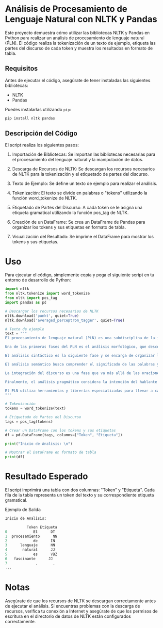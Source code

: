 # Análisis de Procesamiento de Lenguaje Natural con NLTK y Pandas

Este proyecto demuestra cómo utilizar las bibliotecas NLTK y Pandas en Python para realizar un análisis de procesamiento de lenguaje natural (PLN). El código realiza la tokenización de un texto de ejemplo, etiqueta las partes del discurso de cada token y muestra los resultados en formato de tabla.

## Requisitos

Antes de ejecutar el código, asegúrate de tener instaladas las siguientes bibliotecas:

- NLTK
- Pandas

Puedes instalarlas utilizando `pip`:

```bash
pip install nltk pandas
```
## Descripción del Código
El script realiza los siguientes pasos:

1. Importación de Bibliotecas:
Se importan las bibliotecas necesarias para el procesamiento del lenguaje natural y la manipulación de datos.

2. Descarga de Recursos de NLTK:
Se descargan los recursos necesarios de NLTK para la tokenización y el etiquetado de partes del discurso.

3. Texto de Ejemplo:
Se define un texto de ejemplo para realizar el análisis.

4. Tokenización:
El texto se divide en palabras o "tokens" utilizando la función word_tokenize de NLTK.

5. Etiquetado de Partes del Discurso:
A cada token se le asigna una etiqueta gramatical utilizando la función pos_tag de NLTK.

6. Creación de un DataFrame:
Se crea un DataFrame de Pandas para organizar los tokens y sus etiquetas en formato de tabla.

7. Visualización del Resultado:
Se imprime el DataFrame para mostrar los tokens y sus etiquetas.

# Uso
Para ejecutar el código, simplemente copia y pega el siguiente script en tu entorno de desarrollo de Python:
```python
import nltk
from nltk.tokenize import word_tokenize
from nltk import pos_tag
import pandas as pd

# Descargar los recursos necesarios de NLTK
nltk.download('punkt', quiet=True)
nltk.download('averaged_perceptron_tagger', quiet=True)

# Texto de ejemplo
text = """
El procesamiento de lenguaje natural (PLN) es una subdisciplina de la inteligencia artificial (IA) que se ocupa de la interacción entre las computadoras y los lenguajes humanos. El objetivo del PLN es permitir que las computadoras comprendan, interpreten y generen el lenguaje humano de una manera que sea valiosa. Las aplicaciones de PLN son variadas y se utilizan en sistemas de traducción automática, asistentes virtuales como Siri y Alexa, análisis de sentimientos en redes sociales, entre otros.

Una de las primeras fases del PLN es el análisis morfológico, que descompone las palabras en sus morfemas, las unidades más pequeñas de significado. Esta fase es fundamental para comprender cómo se forman y varían las palabras en diferentes contextos gramaticales. Por ejemplo, en español, la palabra "niños" se puede descomponer en la raíz "niño" y el sufijo plural "s".

El análisis sintáctico es la siguiente fase y se encarga de organizar las palabras en una oración de acuerdo con las reglas gramaticales del lenguaje. Esto se realiza a través de la identificación de partes del discurso, como sustantivos, verbos y adjetivos, y la creación de estructuras jerárquicas que representan la relación entre estas partes. Por ejemplo, en la oración "El gato duerme en la alfombra", el análisis sintáctico identificaría "El gato" como el sujeto y "duerme en la alfombra" como el predicado.

El análisis semántico busca comprender el significado de las palabras y las oraciones. Esto incluye la resolución de ambigüedades léxicas, donde una palabra puede tener múltiples significados, y la representación del significado a través de estructuras semánticas. Por ejemplo, la palabra "banco" puede referirse a una entidad financiera o a un asiento, dependiendo del contexto en el que se use.

La integración del discurso es una fase que va más allá de las oraciones individuales y considera el contexto más amplio del texto. Esto incluye la resolución de referencias y la coherencia temática a lo largo de un párrafo o documento. Por ejemplo, si un texto menciona "María fue al mercado" y más adelante "ella compró frutas", el análisis del discurso debe identificar que "ella" se refiere a "María".

Finalmente, el análisis pragmático considera la intención del hablante y cómo el contexto influye en la interpretación del significado. Esto incluye la comprensión de implicaturas y actos de habla, como solicitudes, promesas y órdenes. Por ejemplo, la frase "¿Puedes cerrar la puerta?" se interpreta pragmáticamente como una solicitud y no como una pregunta sobre la capacidad física del interlocutor para cerrar la puerta.

El PLN utiliza herramientas y librerías especializadas para llevar a cabo estos análisis. Una de las más conocidas es NLTK (Natural Language Toolkit), una librería de Python que proporciona herramientas para la tokenización, análisis sintáctico, etiquetado de partes del discurso y más. NLTK es ampliamente utilizada en la investigación y el desarrollo de aplicaciones de PLN.
"""

# Tokenización
tokens = word_tokenize(text)

# Etiquetado de Partes del Discurso
tags = pos_tag(tokens)

# Crear un DataFrame con los tokens y sus etiquetas
df = pd.DataFrame(tags, columns=["Token", "Etiqueta"])

print("Inicio de Analisis: \n")

# Mostrar el DataFrame en formato de tabla
print(df)
```
# Resultado Esperado
El script imprimirá una tabla con dos columnas: "Token" y "Etiqueta". Cada fila de la tabla representa un token del texto y su correspondiente etiqueta gramatical.

Ejemplo de Salida
```python
Inicio de Analisis: 

          Token Etiqueta
0            El      DT
1  procesamiento      NN
2            de      IN
3      lenguaje      NN
4       natural      JJ
5            es      VBZ
6   fascinante      JJ
7             .       .
...
```
# Notas
Asegúrate de que los recursos de NLTK se descargan correctamente antes de ejecutar el análisis.
Si encuentras problemas con la descarga de recursos, verifica tu conexión a Internet y asegúrate de que los permisos de escritura en el directorio de datos de NLTK están configurados correctamente.

